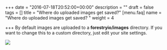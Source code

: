 +++
date = "2016-07-18T20:52:00+00:00"
description = ""
draft = false
tags = []
title = "Where do uploaded images get saved?"
[menu.faq]
name = "Where do uploaded images get saved? "
weight = 4

+++
By default images are uploaded to a **forestryio/images** directory. If you want to change this to a custom directory, just edit your site settings.

![](/docs/forestryio/images/Forestry-custom-image-path.png)